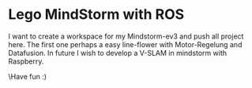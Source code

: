 # Lego MindStorm with ROS
I want to create a workspace for my Mindstorm-ev3 and push all project here. 
The first one perhaps a easy line-flower with Motor-Regelung and Datafusion.
In future I wish to develop a V-SLAM in mindstorm with Raspberry.

\\Have fun :)